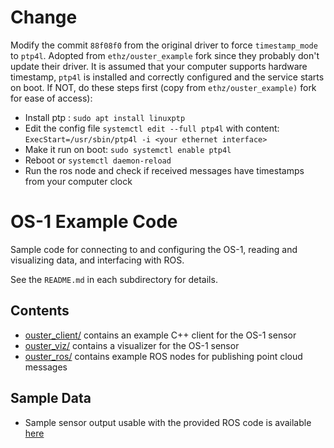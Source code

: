# Change
Modify the commit `88f08f0` from the original driver to force `timestamp_mode` to `ptp4l`. Adopted from `ethz/ouster_example` fork since they probably don't update their driver.
It is assumed that your computer supports hardware timestamp, `ptp4l` is installed and correctly configured and the service starts on boot.
If NOT, do these steps first (copy from `ethz/ouster_example)` fork for ease of access):
+ Install ptp : `sudo apt install linuxptp` 
+ Edit the config file `systemctl edit --full ptp4l` with content: `ExecStart=/usr/sbin/ptp4l -i <your ethernet interface>`
+ Make it run on boot: `sudo systemctl enable ptp4l` 
+ Reboot or `systemctl daemon-reload`
+ Run the ros node and check if received messages have timestamps from your computer clock
  
# OS-1 Example Code
Sample code for connecting to and configuring the OS-1, reading and visualizing
data, and interfacing with ROS.

See the `README.md` in each subdirectory for details.

## Contents
* [ouster_client/](ouster_client/README.md) contains an example C++ client for the OS-1 sensor
* [ouster_viz/](ouster_viz/README.md) contains a visualizer for the OS-1 sensor
* [ouster_ros/](ouster_ros/README.md) contains example ROS nodes for publishing point cloud messages

## Sample Data
* Sample sensor output usable with the provided ROS code is available
  [here](https://data.ouster.io/sample-data-2018-08-29)
